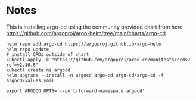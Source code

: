 # Notes

This is installing argo-cd using the community provided chart from here: https://github.com/argoproj/argo-helm/tree/main/charts/argo-cd

```shell
helm repo add argo-cd https://argoproj.github.io/argo-helm
helm repo update
# install CRDs outside of chart
kubectl apply -k "https://github.com/argoproj/argo-cd/manifests/crds?ref=v2.10.8"
kubectl create ns argocd
helm upgrade --install -n argocd argo-cd argo-cd/argo-cd -f argocd/values.yaml
```


```shell
export ARGOCD_OPTS='--port-forward-namespace argocd'
```
